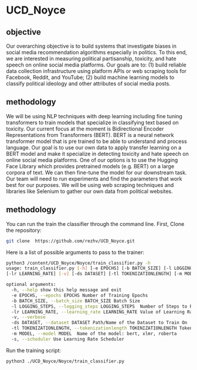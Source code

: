 # UCD_Noyce
## objective
Our overarching objective is to build systems that investigate biases in social media recommendation algorithms especially in politics. To this end, we are interested in measuring political partisanship, toxicity, and hate speech on online social media platforms. Our goals are to: (1) build reliable data collection infrastructure using platform APIs or web scraping tools for Facebook, Reddit, and YouTube; (2) build machine learning models to classify political ideology and other attributes of social media posts. 

## methodology 

We will be using NLP techniques with deep learning including fine tuning transformers to train models that specialize in classifying text based on toxicity. Our current focus at the moment is Bidirectional Encoder Representations from Transformers (BERT). BERT is a neural network transformer model that is pre trained to be able to understand and process language. Our goal is to use our own data to apply transfer learning on a BERT model and make it specialize in detecting toxicity and hate speech on online social media platforms. One of our options is to use the Hugging Face Library which provides pretrained models (e.g. BERT) on a large corpora of text. We can then fine-tune the model for our downstream task. Our team will need to run experiments and find the parameters that work best for our purposes. We will be using web scraping techniques and libraries like Selenium to gather our own data from political websites. 

## methodology 
You can run the train the classifier through the command line. 
First, Clone the repository:
```bash
git clone  https://github.com/rezhv/UCD_Noyce.git
```
Here is a list of possible arguments to pass to the trainer:
```bash
python3 /content/UCD_Noyce/Noyce/train_classifier.py -h 
usage: train_classifier.py [-h] [-e EPOCHS] [-b BATCH_SIZE] [-l LOGGING_STEPS] 
[-lr LEARNING_RATE] [-v] [-ds DATASET] [-tl TOKENIZATIONLENGTH] [-m MODEL] [-s]

optional arguments:
  -h, --help show this help message and exit
  -e EPOCHS, --epochs EPOCHS Number of Training Epochs
  -b BATCH_SIZE, --batch_size BATCH_SIZE Batch Size
  -l LOGGING_STEPS, --logging_steps LOGGING_STEPS  Number of Steps to Run Evaluation
  -lr LEARNING_RATE, --learning_rate LEARNING_RATE Value of Learning Rate
  -v, --verbose         
  -ds DATASET, --dataset DATASET Path/Name of the Dataset to Train On
  -tl TOKENIZATIONLENGTH, --tokenizationlength TOKENIZATIONLENGTH Tokenization Max Length
  -m MODEL, --model MODEL  Name of the model: bert, xlmr, roberta
  -s, --scheduler Use Learning Rate Scheduler
```
Run the training script:
```bash
python3 ./UCD_Noyce/Noyce/train_classifier.py
```
